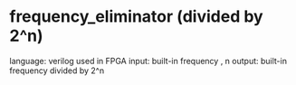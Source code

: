# frequency_eliminator (divided by 2^n)
language: verilog
used in FPGA
input: built-in frequency , n
output:  built-in frequency divided by 2^n
